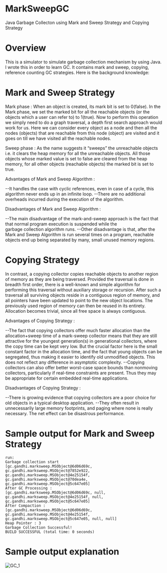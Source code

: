 # MarkSweepGC
Java Garbage Collecton using Mark and Sweep Strategy and Copying Strategy

# Overview
This is a simulator to simulate garbage collection mechanism by using Java. I wrote this in order to learn GC. It contains mark and sweep, copying, reference counting GC strategies. Here is the background knowledge:

# Mark and Sweep Strategy

Mark phase :
When an object is created, its mark bit is set to 0(false). In the Mark phase, we set the marked bit for all the reachable objects (or the objects which a user can refer to) to 1(true). Now to perform this operation we simply need to do a graph traversal, a depth first search approach would work for us. Here we can consider every object as a node and then all the nodes (objects) that are reachable from this node (object) are visited and it goes on till we have visited all the reachable nodes.

Sweep phase :
As the name suggests it “sweeps” the unreachable objects i.e. it clears the heap memory for all the unreachable objects. All those objects whose marked value is set to false are cleared from the heap memory, for all other objects (reachable objects) the marked bit is set to true.

Advantages of Mark and Sweep Algorithm :

  --It handles the case with cyclic references, even in case of a cycle, this algorithm never ends up in an infinite loop.
  --There are no additional overheads incurred during the execution of the algorithm.

Disadvantages of Mark and Sweep Algorithm :

  --The main disadvantage of the mark-and-sweep approach is the fact that that normal program execution is suspended while the  
    garbage collection algorithm runs.
  --Other disadvantage is that, after the Mark and Sweep Algorithm is run several times on a program, reachable objects end up
    being separated by many, small unused memory regions.

# Copying Strategy

In contrast, a copying collector copies reachable objects to another region of memory as they are being traversed. Provided the traversal is done in breadth first order, there is a well-known and simple algorithm for performing this traversal without auxiliary storage or recursion. After such a traversal all surviving objects reside in a contiguous region of memory, and all pointers have been updated to point to the new object locations. The previously used region of memory can then be reused in its entirety. Allocation becomes trivial, since all free space is always contiguous.

Advantages of Copying Strategy :

  --The fact that copying collectors offer much faster allocation than the allocation+sweep time of a mark-sweep collector means
    that they are still attractive for the youngest generation(s) in generational collectors, where the copy time can be kept 
    very low. But the crucial factor here is the small constant factor in the allocation time, and the fact that young objects 
    can be segregated, thus making it easier to identify old unmodified objects. This does not reflect any difference in 
    asymptotic complexity. 
  --Copying collectors can also offer better worst-case space bounds than nonmoving collectors, particularly if real-time
    constraints are present. Thus they may be appropriate for certain embedded real-time applications.

Disadvantages of Copying Strategy :

  --There is growing evidence that copying collectors are a poor choice for old objects in a typical desktop application. 
  --They often result in unnecessarily large memory footprints, and paging where none is really necessary. The net effect can be
    disastrous performance.

# Sample output for Mark and Sweep Strategy
```
run:
Garbage collection start
[gc.gandhi.marksweep.MSObject@6d06d69c, gc.gandhi.marksweep.MSObject@7852e922, gc.gandhi.marksweep.MSObject@4e25154f, gc.gandhi.marksweep.MSObject@70dea4e, gc.gandhi.marksweep.MSObject@5c647e05]
After GC Processing : 
[gc.gandhi.marksweep.MSObject@6d06d69c, null, gc.gandhi.marksweep.MSObject@4e25154f, null, gc.gandhi.marksweep.MSObject@5c647e05]
After Compaction : 
[gc.gandhi.marksweep.MSObject@6d06d69c, gc.gandhi.marksweep.MSObject@4e25154f, gc.gandhi.marksweep.MSObject@5c647e05, null, null]
Heap Pointer : 3
Garbage Collection Successful!
BUILD SUCCESSFUL (total time: 0 seconds)

```

# Sample output explanation

![GC_1](https://user-images.githubusercontent.com/48925853/55738361-9c6a5100-5a44-11e9-9404-5fcd76ed85ce.jpg)



